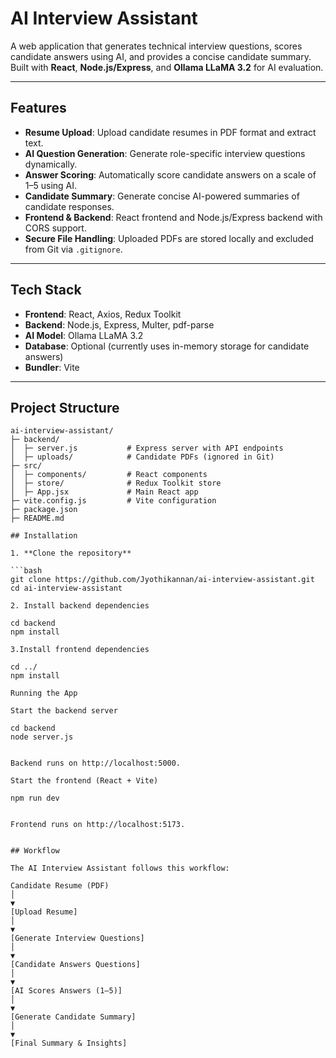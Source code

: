 # AI Interview Assistant

A web application that generates technical interview questions, scores candidate answers using AI, and provides a concise candidate summary. Built with **React**, **Node.js/Express**, and **Ollama LLaMA 3.2** for AI evaluation.

---

## Features

- **Resume Upload**: Upload candidate resumes in PDF format and extract text.  
- **AI Question Generation**: Generate role-specific interview questions dynamically.  
- **Answer Scoring**: Automatically score candidate answers on a scale of 1–5 using AI.  
- **Candidate Summary**: Generate concise AI-powered summaries of candidate responses.  
- **Frontend & Backend**: React frontend and Node.js/Express backend with CORS support.  
- **Secure File Handling**: Uploaded PDFs are stored locally and excluded from Git via `.gitignore`.  

---

## Tech Stack

- **Frontend**: React, Axios, Redux Toolkit  
- **Backend**: Node.js, Express, Multer, pdf-parse  
- **AI Model**: Ollama LLaMA 3.2  
- **Database**: Optional (currently uses in-memory storage for candidate answers)  
- **Bundler**: Vite  

---

## Project Structure

```text
ai-interview-assistant/
├─ backend/
│  ├─ server.js           # Express server with API endpoints
│  ├─ uploads/            # Candidate PDFs (ignored in Git)
├─ src/
│  ├─ components/         # React components
│  ├─ store/              # Redux Toolkit store
│  ├─ App.jsx             # Main React app
├─ vite.config.js         # Vite configuration
├─ package.json
├─ README.md

## Installation

1. **Clone the repository**

```bash
git clone https://github.com/Jyothikannan/ai-interview-assistant.git
cd ai-interview-assistant

2. Install backend dependencies

cd backend
npm install

3.Install frontend dependencies

cd ../
npm install

Running the App

Start the backend server

cd backend
node server.js


Backend runs on http://localhost:5000.

Start the frontend (React + Vite)

npm run dev


Frontend runs on http://localhost:5173.


## Workflow

The AI Interview Assistant follows this workflow:

Candidate Resume (PDF)
│
▼
[Upload Resume]
│
▼
[Generate Interview Questions]
│
▼
[Candidate Answers Questions]
│
▼
[AI Scores Answers (1–5)]
│
▼
[Generate Candidate Summary]
│
▼
[Final Summary & Insights]